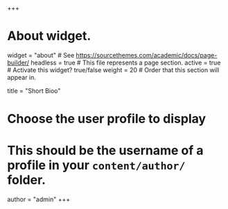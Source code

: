+++
# About widget.
widget = "about"  # See https://sourcethemes.com/academic/docs/page-builder/
headless = true  # This file represents a page section.
active = true  # Activate this widget? true/false
weight = 20  # Order that this section will appear in.

title = "Short Bioo"

# Choose the user profile to display
# This should be the username of a profile in your `content/author/` folder.
author = "admin"
+++
